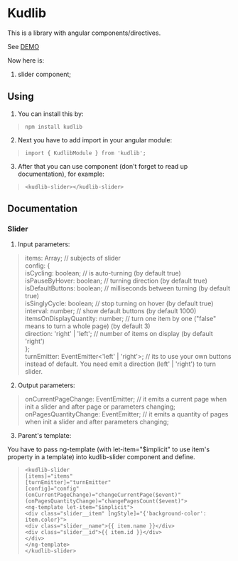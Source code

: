 # Kudlib

This is a library with angular components/directives.

See [DEMO](https://kulagind.github.io/kudlib/)

Now here is:
1) slider component;

## Using

1) You can install this by:
> `npm install kudlib`

2) Next you have to add import in your angular module:
> `import { KudlibModule } from 'kudlib';`

3) After that you can use component (don't forget to read up documentation), for example:
> `<kudlib-slider></kudlib-slider>`

## Documentation

### Slider

1) Input parameters:

> items: Array<any>; // subjects of slider<br />
> config: {<br />
>   isCycling: boolean; // is auto-turning (by default true)<br />
>   isPauseByHover: boolean; // turning direction (by default true)<br />
>   isDefaultButtons: boolean; // milliseconds between turning (by default true)<br />
>   isSinglyCycle: boolean; // stop turning on hover (by default true)<br />
>   interval: number; // show default buttons (by default 1000)<br />
>   itemsOnDisplayQuantity: number; // turn one item by one ("false" means to turn a whole page) (by default 3)<br />
>   direction: 'right' | 'left'; // number of items on display (by default 'right')<br />
> };<br />
> turnEmitter: EventEmitter<'left' | 'right'>; // its to use your own buttons instead of default. You need emit a direction (left' | 'right') to turn slider.

2) Output parameters:

> onCurrentPageChange: EventEmitter<number>; // it emits a current page when init a slider and after page or parameters changing;<br />
> onPagesQuantityChange: EventEmitter<number>; // it emits a quantity of pages when init a slider and after parameters changing;

3) Parent's template:

You have to pass ng-template (with let-item="$implicit" to use item's property in a template) into kudlib-slider component and define.

> `<kudlib-slider `<br />
>   `[items]="items"`<br />
>   `[turnEmitter]="turnEmitter"`<br />
>   `[config]="config"`<br />
>   `(onCurrentPageChange)="changeCurrentPage($event)"`<br />
>   `(onPagesQuantityChange)="changePagesCount($event)">`<br />
>   `<ng-template let-item="$implicit">`<br />
>       `<div class="slider__item" [ngStyle]="{'background-color': item.color}">`<br />
>           `<div class="slider__name">{{ item.name }}</div>`<br />
>           `<div class="slider__id">{{ item.id }}</div>`<br />
>       `</div>`<br />
>   `</ng-template>`<br />
> `</kudlib-slider>`